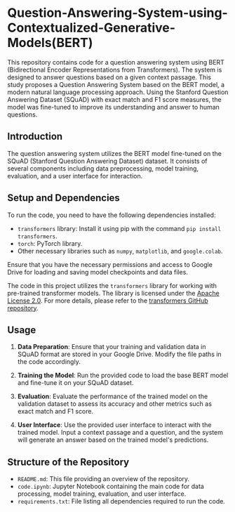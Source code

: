 # Question-Answering-System-using-Contextualized-Generative-Models(BERT)

This repository contains code for a question answering system using BERT (Bidirectional Encoder Representations from Transformers). The system is designed to answer questions based on a given context passage. This study proposes a Question Answering System based on the BERT model, a modern natural language processing approach. Using the Stanford Question Answering Dataset (SQuAD) with exact match and F1 score measures, the model was fine-tuned to improve its understanding and answer to human questions. 

## Introduction

The question answering system utilizes the BERT model fine-tuned on the SQuAD (Stanford Question Answering Dataset) dataset. It consists of several components including data preprocessing, model training, evaluation, and a user interface for interaction.

## Setup and Dependencies

To run the code, you need to have the following dependencies installed:

- `transformers` library: Install it using pip with the command `pip install transformers`.
- `torch`: PyTorch library.
- Other necessary libraries such as `numpy`, `matplotlib`, and `google.colab`.

Ensure that you have the necessary permissions and access to Google Drive for loading and saving model checkpoints and data files.

The code in this project utilizes the `transformers` library for working with pre-trained transformer models. The library is licensed under the [Apache License 2.0](https://www.apache.org/licenses/LICENSE-2.0). For more details, please refer to the [transformers GitHub repository](https://github.com/huggingface/transformers).


## Usage

1. **Data Preparation**: Ensure that your training and validation data in SQuAD format are stored in your Google Drive. Modify the file paths in the code accordingly.

2. **Training the Model**: Run the provided code to load the base BERT model and fine-tune it on your SQuAD dataset.

3. **Evaluation**: Evaluate the performance of the trained model on the validation dataset to assess its accuracy and other metrics such as exact match and F1 score.

4. **User Interface**: Use the provided user interface to interact with the trained model. Input a context passage and a question, and the system will generate an answer based on the trained model's predictions.

## Structure of the Repository

- `README.md`: This file providing an overview of the repository.
- `code.ipynb`: Jupyter Notebook containing the main code for data processing, model training, evaluation, and user interface.
- `requirements.txt`: File listing all dependencies required to run the code.

